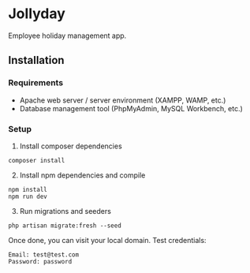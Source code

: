 # Jollyday
Employee holiday management app.

## Installation

### Requirements
- Apache web server / server environment (XAMPP, WAMP, etc.)
- Database management tool (PhpMyAdmin, MySQL Workbench, etc.)

### Setup
1. Install composer dependencies
```
composer install
```

2. Install npm dependencies and compile
```
npm install
npm run dev
```

3. Run migrations and seeders
```
php artisan migrate:fresh --seed
```

Once done, you can visit your local domain.
Test credentials:
```
Email: test@test.com
Password: password
```
